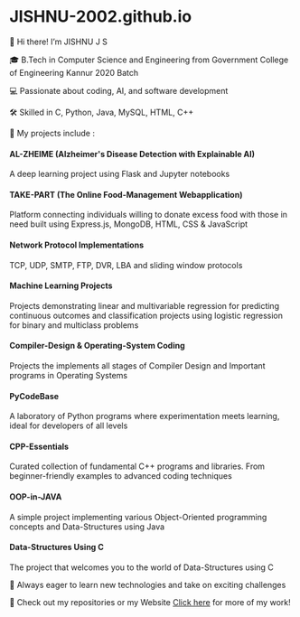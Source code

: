 # JISHNU-2002.github.io

👋 Hi there! I’m JISHNU J S

🎓 B.Tech in Computer Science and Engineering from Government College of Engineering Kannur 2020 Batch

💻 Passionate about coding, AI, and software development

🛠️ Skilled in C, Python, Java, MySQL, HTML, C++

🚀 My projects include :

#### AL-ZHEIME (Alzheimer's Disease Detection with Explainable AI)
A deep learning project using Flask and Jupyter notebooks

#### TAKE-PART (The Online Food-Management Webapplication)
Platform connecting individuals willing to donate excess food with those in need built using Express.js, MongoDB, HTML, CSS & JavaScript

#### Network Protocol Implementations
TCP, UDP, SMTP, FTP, DVR, LBA and sliding window protocols

#### Machine Learning Projects
Projects demonstrating linear and multivariable regression for predicting continuous outcomes and classification projects using logistic regression for binary and multiclass problems

#### Compiler-Design & Operating-System Coding
Projects the implements all stages of Compiler Design and Important programs in Operating Systems

#### PyCodeBase
A laboratory of Python programs where experimentation meets learning, ideal for developers of all levels 

#### CPP-Essentials
Curated collection of fundamental C++ programs and libraries. From beginner-friendly examples to advanced coding techniques

#### OOP-in-JAVA
A simple project implementing various Object-Oriented programming concepts and Data-Structures using Java

#### Data-Structures Using C
The project that welcomes you to the world of Data-Structures using C

🌟 Always eager to learn new technologies and take on exciting challenges

🔗 Check out my repositories or my Website [Click here](https://jishnu-2002.github.io) for more of my work!